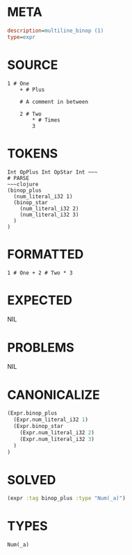 # META
~~~ini
description=multiline_binop (1)
type=expr
~~~
# SOURCE
~~~roc
1 # One
	+ # Plus

	# A comment in between

	2 # Two
		* # Times
		3
~~~
# TOKENS
~~~text
Int OpPlus Int OpStar Int ~~~
# PARSE
~~~clojure
(binop_plus
  (num_literal_i32 1)
  (binop_star
    (num_literal_i32 2)
    (num_literal_i32 3)
  )
)
~~~
# FORMATTED
~~~roc
1 # One + 2 # Two * 3
~~~
# EXPECTED
NIL
# PROBLEMS
NIL
# CANONICALIZE
~~~clojure
(Expr.binop_plus
  (Expr.num_literal_i32 1)
  (Expr.binop_star
    (Expr.num_literal_i32 2)
    (Expr.num_literal_i32 3)
  )
)
~~~
# SOLVED
~~~clojure
(expr :tag binop_plus :type "Num(_a)")
~~~
# TYPES
~~~roc
Num(_a)
~~~
